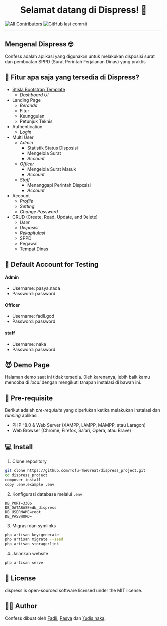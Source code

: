 <h1 align="center">Selamat datang di Dispress! 👋</h1>

[![All Contributors](https://img.shields.io/github/contributors/Tofu-TheGreat/dispress_project)](https://github.com/Tofu-TheGreat/dispress_project/graphs/contributors)
![GitHub last commit](https://img.shields.io/github/last-commit/Tofu-TheGreat/dispress_project)

---

<h2 id="tentang">Mengenal Dispress 🤓</h2>

Confess adalah aplikasi yang digunakan untuk melakukan disposisi surat dan pembuatan SPPD (Surat Perintah Perjalanan Dinas) yang praktis

<h2 id="fitur">🤔 Fitur apa saja yang tersedia di Dispress?</h2>

-   [Stisla Bootstrap Template](https://github.com/stisla/stisla)
    -   <i>Dashboard UI</i>
-   Landing Page
    -   <i>Beranda</i>
    -   Fitur
    -   Keunggulan
    -   Petunjuk Teknis
-   Authentication
    -   <i>Login</i>
-   Multi User
    -   <i>Admin</i>
        -   Statistik Status Disposisi
        -   Mengelola Surat
        -   <i>Account</i>
    -   <i>Officer</i>
        -   Mengelola Surat Masuk
        -   <i>Account</i>
    -   <i>Staff</i>
        -   Menanggapi Perintah Disposisi
        -   <i>Account</i>
-   Account
    -   <i>Profile</i>
    -   <i>Setting</i>
    -   <i>Change Password</i>
-   CRUD (Create, Read, Update, and Delete)
    -   <i>User</i>
    -   <i>Disposisi</i>
    -   <i>Rekapitulasi</i>
    -   SPPD
    -   Pegawai
    -   Tempat Dinas

<h2 id="testing-account">🔏 Default Account for Testing</h2>

#### Admin

-   Username: pasya.nada
-   Password: password

#### Officer

-   Username: fadli.god
-   Password: password

#### staff

-   Username: naka
-   Password: password

<h2 id="demo">😈 Demo Page</h2>

<p>Halaman demo saat ini tidak tersedia. Oleh karenanya, lebih baik kamu mencoba di <i>local</i> dengan mengikuti tahapan instalasi di bawah ini.</p>

<h2 id="syarat">💾 Pre-requisite</h2>

<p>Berikut adalah <i>pre-requisite</i> yang diperlukan ketika melakukan instalasi dan <i>running</i> aplikasi.</p>

-   PHP ^8.0 & Web Server (XAMPP, LAMPP, MAMPP, atau Laragon)
-   Web Browser (Chrome, Firefox, Safari, Opera, atau Brave)

<h2 id="download">💻 Install</h2>

1. Clone repository

```bash
git clone https://github.com/Tofu-TheGreat/dispress_project.git
cd dispress_project
composer install
copy .env.example .env
```

2. Konfigurasi database melalui `.env`

```
DB_PORT=3306
DB_DATABASE=db_dispress
DB_USERNAME=root
DB_PASSWORD=
```

3. Migrasi dan symlinks

```bash
php artisan key:generate
php artisan migrate --seed
php artisan storage:link
```

4. Jalankan website

```bash
php artisan serve
```

<h2 id="lisensi">📝 License</h2>

<p>dispress is open-sourced software licensed under the MIT license.</p>

<h2 id="pembuat">👯‍♂️ Author</h2>

<p>Confess dibuat oleh <a href="https://instagram.com/fadli.890">Fadli</a>, <a href="https://instagram.com/syapsya_">Pasya</a> dan <a href="https://instagram.com/valdss._">Yudis naka</a>.</p>
